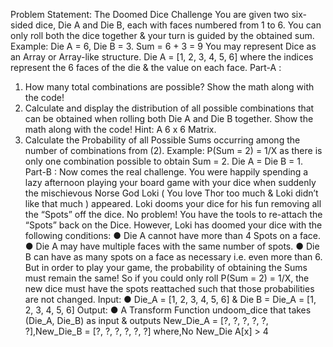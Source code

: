 Problem Statement: The Doomed Dice Challenge
You are given two six-sided dice, Die A and Die B, each with faces numbered from 1 to
6.
You can only roll both the dice together & your turn is guided by the obtained sum.
Example: Die A = 6, Die B = 3. Sum = 6 + 3 = 9
You may represent Dice as an Array or Array-like structure.
Die A = [1, 2, 3, 4, 5, 6] where the indices represent the 6 faces of the die & the value on
each face.
Part-A :
1. How many total combinations are possible? Show the math along with the code!
2. Calculate and display the distribution of all possible combinations that can be
obtained when rolling both Die A and Die B together. Show the math along with
the code!
Hint: A 6 x 6 Matrix.
3. Calculate the Probability of all Possible Sums occurring among the number of
combinations from (2).
Example: P(Sum = 2) = 1/X as there is only one combination possible to obtain
Sum = 2. Die A = Die B = 1.
Part-B :
Now comes the real challenge. You were happily spending a lazy afternoon playing
your board game with your dice when suddenly the mischievous Norse God Loki ( You
love Thor too much & Loki didn’t like that much ) appeared.
Loki dooms your dice for his fun removing all the “Spots” off the dice.
No problem! You have the tools to re-attach the “Spots” back on the Dice.
However, Loki has doomed your dice with the following conditions:
● Die A cannot have more than 4 Spots on a face.
● Die A may have multiple faces with the same number of spots.
● Die B can have as many spots on a face as necessary i.e. even more than 6.
But in order to play your game, the probability of obtaining the Sums must remain the
same!
So if you could only roll P(Sum = 2) = 1/X, the new dice must have the spots reattached
such that those probabilities are not changed.
Input:
● Die_A = [1, 2, 3, 4, 5, 6] & Die B = Die_A = [1, 2, 3, 4, 5, 6]
Output:
● A Transform Function undoom_dice that takes (Die_A, Die_B) as input &
outputs New_Die_A = [?, ?, ?, ?, ?, ?],New_Die_B = [?, ?,
?, ?, ?, ?] where,No New_Die A[x] > 4
